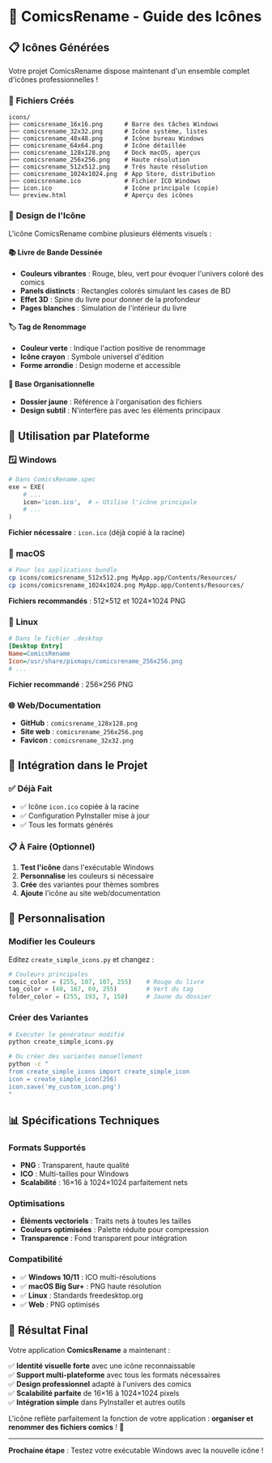 # 🎨 ComicsRename - Guide des Icônes

## 📋 Icônes Générées

Votre projet ComicsRename dispose maintenant d'un ensemble complet d'icônes professionnelles !

### 📁 **Fichiers Créés**

```
icons/
├── comicsrename_16x16.png      # Barre des tâches Windows
├── comicsrename_32x32.png      # Icône système, listes
├── comicsrename_48x48.png      # Icône bureau Windows  
├── comicsrename_64x64.png      # Icône détaillée
├── comicsrename_128x128.png    # Dock macOS, aperçus
├── comicsrename_256x256.png    # Haute résolution
├── comicsrename_512x512.png    # Très haute résolution
├── comicsrename_1024x1024.png  # App Store, distribution
├── comicsrename.ico            # Fichier ICO Windows
├── icon.ico                    # Icône principale (copie)
└── preview.html                # Aperçu des icônes
```

### 🎯 **Design de l'Icône**

L'icône ComicsRename combine plusieurs éléments visuels :

#### 📚 **Livre de Bande Dessinée**
- **Couleurs vibrantes** : Rouge, bleu, vert pour évoquer l'univers coloré des comics
- **Panels distincts** : Rectangles colorés simulant les cases de BD
- **Effet 3D** : Spine du livre pour donner de la profondeur
- **Pages blanches** : Simulation de l'intérieur du livre

#### 🏷️ **Tag de Renommage**
- **Couleur verte** : Indique l'action positive de renommage
- **Icône crayon** : Symbole universel d'édition
- **Forme arrondie** : Design moderne et accessible

#### 📁 **Base Organisationnelle**
- **Dossier jaune** : Référence à l'organisation des fichiers
- **Design subtil** : N'interfère pas avec les éléments principaux

## 🚀 **Utilisation par Plateforme**

### 🪟 **Windows**
```python
# Dans ComicsRename.spec
exe = EXE(
    # ...
    icon='icon.ico',  # ← Utilise l'icône principale
    # ...
)
```

**Fichier nécessaire** : `icon.ico` (déjà copié à la racine)

### 🍎 **macOS**
```bash
# Pour les applications bundle
cp icons/comicsrename_512x512.png MyApp.app/Contents/Resources/
cp icons/comicsrename_1024x1024.png MyApp.app/Contents/Resources/
```

**Fichiers recommandés** : 512×512 et 1024×1024 PNG

### 🐧 **Linux**
```ini
# Dans le fichier .desktop
[Desktop Entry]
Name=ComicsRename
Icon=/usr/share/pixmaps/comicsrename_256x256.png
# ...
```

**Fichier recommandé** : 256×256 PNG

### 🌐 **Web/Documentation**
- **GitHub** : `comicsrename_128x128.png`
- **Site web** : `comicsrename_256x256.png`
- **Favicon** : `comicsrename_32x32.png`

## 🔧 **Intégration dans le Projet**

### ✅ **Déjà Fait**
- ✅ Icône `icon.ico` copiée à la racine
- ✅ Configuration PyInstaller mise à jour
- ✅ Tous les formats générés

### 📋 **À Faire (Optionnel)**
1. **Test l'icône** dans l'exécutable Windows
2. **Personnalise** les couleurs si nécessaire  
3. **Crée** des variantes pour thèmes sombres
4. **Ajoute** l'icône au site web/documentation

## 🎨 **Personnalisation**

### Modifier les Couleurs
Editez `create_simple_icons.py` et changez :
```python
# Couleurs principales
comic_color = (255, 107, 107, 255)    # Rouge du livre
tag_color = (40, 167, 69, 255)        # Vert du tag
folder_color = (255, 193, 7, 150)     # Jaune du dossier
```

### Créer des Variantes
```bash
# Exécuter le générateur modifié
python create_simple_icons.py

# Ou créer des variantes manuellement
python -c "
from create_simple_icons import create_simple_icon
icon = create_simple_icon(256)
icon.save('my_custom_icon.png')
"
```

## 📊 **Spécifications Techniques**

### **Formats Supportés**
- **PNG** : Transparent, haute qualité
- **ICO** : Multi-tailles pour Windows
- **Scalabilité** : 16×16 à 1024×1024 parfaitement nets

### **Optimisations**
- **Éléments vectoriels** : Traits nets à toutes les tailles
- **Couleurs optimisées** : Palette réduite pour compression
- **Transparence** : Fond transparent pour intégration

### **Compatibilité**
- ✅ **Windows 10/11** : ICO multi-résolutions
- ✅ **macOS Big Sur+** : PNG haute résolution
- ✅ **Linux** : Standards freedesktop.org
- ✅ **Web** : PNG optimisés

## 🎉 **Résultat Final**

Votre application **ComicsRename** a maintenant :

✅ **Identité visuelle forte** avec une icône reconnaissable  
✅ **Support multi-plateforme** avec tous les formats nécessaires  
✅ **Design professionnel** adapté à l'univers des comics  
✅ **Scalabilité parfaite** de 16×16 à 1024×1024 pixels  
✅ **Intégration simple** dans PyInstaller et autres outils  

L'icône reflète parfaitement la fonction de votre application : **organiser et renommer des fichiers comics** ! 🎊

---

**Prochaine étape** : Testez votre exécutable Windows avec la nouvelle icône !
